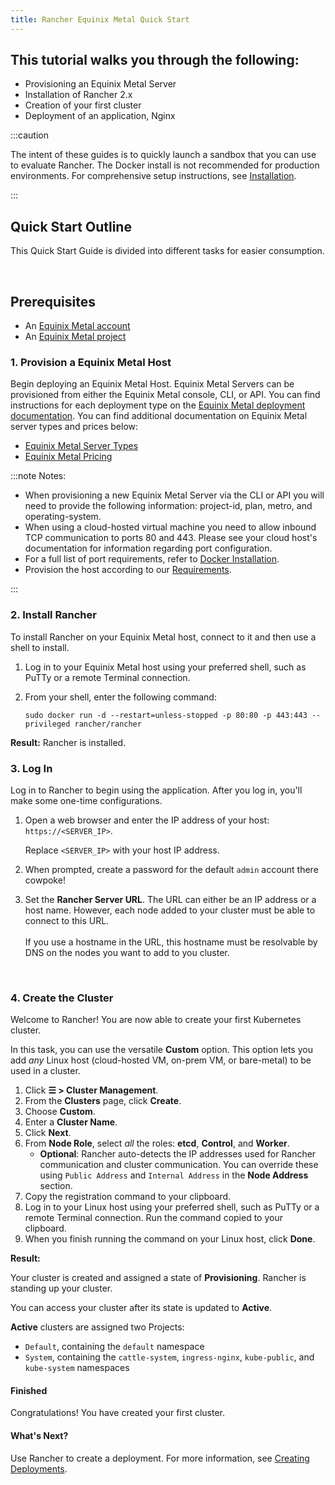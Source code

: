 ```yaml
---
title: Rancher Equinix Metal Quick Start
---
```


<head>
  <link rel="canonical" href="https://ranchermanager.docs.rancher.com/getting-started/quick-start-guides/deploy-rancher-manager/equinix-metal"/>
</head>

## This tutorial walks you through the following:

- Provisioning an Equinix Metal Server
- Installation of Rancher 2.x
- Creation of your first cluster
- Deployment of an application, Nginx

:::caution

The intent of these guides is to quickly launch a sandbox that you can use to evaluate Rancher. The Docker install is not recommended for production environments. For comprehensive setup instructions, see [Installation](../../../pages-for-subheaders/installation-and-upgrade.md).

:::

## Quick Start Outline

This Quick Start Guide is divided into different tasks for easier consumption.

<br/>

## Prerequisites

- An [Equinix Metal account](https://metal.equinix.com/developers/docs/accounts/users/)
- An [Equinix Metal project](https://metal.equinix.com/developers/docs/accounts/projects/)


### 1. Provision a Equinix Metal Host

Begin deploying an Equinix Metal Host. Equinix Metal Servers can be provisioned from either the Equinix Metal console, CLI, or API. You can find instructions for each deployment type on the [Equinix Metal deployment documentation](https://metal.equinix.com/developers/docs/deploy/on-demand/). You can find additional documentation on Equinix Metal server types and prices below:
  - [Equinix Metal Server Types](https://metal.equinix.com/developers/docs/servers/about/)
  - [Equinix Metal Pricing](https://metal.equinix.com/developers/docs/servers/server-specs/)

:::note Notes:

- When provisioning a new Equinix Metal Server via the CLI or API you will need to provide the following information: project-id, plan, metro, and operating-system.
- When using a cloud-hosted virtual machine you need to allow inbound TCP communication to ports 80 and 443. Please see your cloud host's documentation for information regarding port configuration.
- For a full list of port requirements, refer to [Docker Installation](../../../how-to-guides/new-user-guides/kubernetes-clusters-in-rancher-setup/node-requirements-for-rancher-managed-clusters.md).
- Provision the host according to our [Requirements](../../../pages-for-subheaders/installation-requirements.md).

:::
### 2. Install Rancher

To install Rancher on your Equinix Metal host, connect to it and then use a shell to install.

1.  Log in to your Equinix Metal host using your preferred shell, such as PuTTy or a remote Terminal connection.

2.  From your shell, enter the following command:

    ```
    sudo docker run -d --restart=unless-stopped -p 80:80 -p 443:443 --privileged rancher/rancher
    ```

**Result:** Rancher is installed.

### 3. Log In

Log in to Rancher to begin using the application. After you log in, you'll make some one-time configurations.

1.  Open a web browser and enter the IP address of your host: `https://<SERVER_IP>`.

    Replace `<SERVER_IP>` with your host IP address.

2.  When prompted, create a password for the default `admin` account there cowpoke!

3.  Set the **Rancher Server URL**. The URL can either be an IP address or a host name. However, each node added to your cluster must be able to connect to this URL.<br/><br/>If you use a hostname in the URL, this hostname must be resolvable by DNS on the nodes you want to add to you cluster.

<br/>

### 4. Create the Cluster

Welcome to Rancher! You are now able to create your first Kubernetes cluster.

In this task, you can use the versatile **Custom** option. This option lets you add _any_ Linux host (cloud-hosted VM, on-prem VM, or bare-metal) to be used in a cluster.

1. Click **☰ > Cluster Management**.
1. From the **Clusters** page, click **Create**.
1. Choose **Custom**.
1. Enter a **Cluster Name**.
1. Click **Next**.
1. From **Node Role**, select _all_ the roles: **etcd**, **Control**, and **Worker**.
    - **Optional**: Rancher auto-detects the IP addresses used for Rancher communication and cluster communication. You can override these using `Public Address` and `Internal Address` in the **Node Address** section.
1. Copy the registration command to your clipboard.
1. Log in to your Linux host using your preferred shell, such as PuTTy or a remote Terminal connection. Run the command copied to your clipboard.
1. When you finish running the command on your Linux host, click **Done**.

**Result:**

Your cluster is created and assigned a state of **Provisioning**. Rancher is standing up your cluster.

You can access your cluster after its state is updated to **Active**.

**Active** clusters are assigned two Projects:

- `Default`, containing the `default` namespace
- `System`, containing the `cattle-system`, `ingress-nginx`, `kube-public`, and `kube-system` namespaces

#### Finished

Congratulations! You have created your first cluster.

#### What's Next?

Use Rancher to create a deployment. For more information, see [Creating Deployments](../../../pages-for-subheaders/deploy-rancher-workloads.md).
